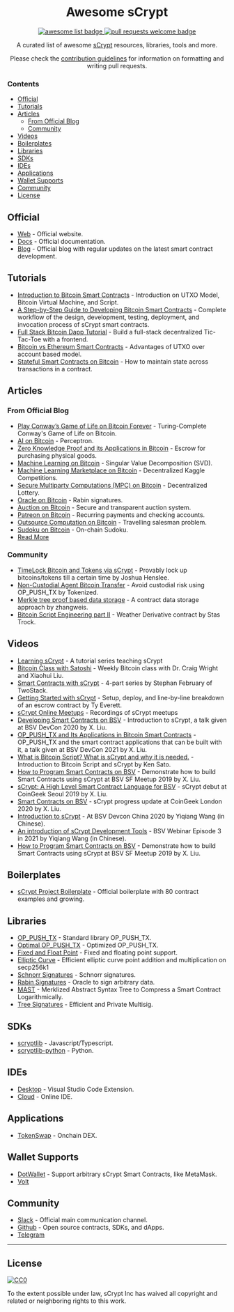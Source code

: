 <div align="center">
  <h1 align="center">Awesome sCrypt</h1>
  <p align="center">
    <a href="https://github.com/sindresorhus/awesome">
      <img alt="awesome list badge" src="https://cdn.rawgit.com/sindresorhus/awesome/d7305f38d29fed78fa85652e3a63e154dd8e8829/media/badge.svg">
    </a>
    <a href="http://makeapullrequest.com">
      <img alt="pull requests welcome badge" src="https://img.shields.io/badge/PRs-welcome-brightgreen.svg?style=flat">
    </a>
  </p>
  
  <p align="center">A curated list of awesome <a href="https://scrypt.io">sCrypt</a> resources, libraries, tools and more.</p>
  <p align="center">Please check the <a href="CONTRIBUTING.md">contribution guidelines</a> for information on formatting and writing pull requests.</p>
  
</div>

### Contents

- [Official](#official)
- [Tutorials](#tutorials)
- [Articles](#articles)
  - [From Official Blog](#from-official-blog)
  - [Community](#community)
- [Videos](#videos)
- [Boilerplates](#boilerplates)
- [Libraries](#libraries)
- [SDKs](#sdks)
- [IDEs](#ides)
- [Applications](#applications)
- [Wallet Supports](#wallet-supports)
- [Community](#community-1)
- [License](#license)


## Official

- [Web](https://scrypt.io) - Official website.
- [Docs](https://scryptdoc.readthedocs.io/en/latest/) - Official documentation.
- [Blog](https://medium.com/@xiaohuiliu) - Official blog with regular updates on the latest smart contract development.


## Tutorials

- [Introduction to Bitcoin Smart Contracts](https://xiaohuiliu.medium.com/introduction-to-bitcoin-smart-contracts-9c0ea37dc757) - Introduction on UTXO Model, Bitcoin Virtual Machine, and Script.
- [A Step-by-Step Guide to Developing Bitcoin Smart Contracts](https://xiaohuiliu.medium.com/a-step-by-step-guide-to-developing-bitcoin-smart-contracts-e43f00f42f05) - Complete workflow of the design, development, testing, deployment, and invocation process of sCrypt smart contracts.
- [Full Stack Bitcoin Dapp Tutorial](https://xiaohuiliu.medium.com/full-stack-bitcoin-dapp-tutorial-adff2bc4f657) - Build a full-stack decentralized Tic-Tac-Toe with a frontend.
- [Bitcoin vs Ethereum Smart Contracts](https://xiaohuiliu.medium.com/bitcoin-vs-ethereum-smart-contracts-921e0a12b043) - Advantages of UTXO over account based model.
- [Stateful Smart Contracts on Bitcoin](https://xiaohuiliu.medium.com/stateful-smart-contracts-on-bitcoin-sv-c24f83a0f783) - How to maintain state across transactions in a contract.


## Articles

### From Official Blog
- [Play Conway’s Game of Life on Bitcoin Forever](https://xiaohuiliu.medium.com/play-conways-game-of-life-on-bitcoin-forever-47c6fb7ed682) - Turing-Complete Conway's Game of Life on Bitcoin.
- [AI on Bitcoin](https://xiaohuiliu.medium.com/ai-on-bitcoin-96bbc97a62b9) - Perceptron.
- [Zero Knowledge Proof and its Applications in Bitcoin](https://xiaohuiliu.medium.com/zero-knowledge-proof-and-its-applications-in-bitcoin-aca833d7d745) - Escrow for purchasing physical goods.
- [Machine Learning on Bitcoin](https://xiaohuiliu.medium.com/machine-learning-on-bitcoin-40f830ad1b43) - Singular Value Decomposition (SVD).
- [Machine Learning Marketplace on Bitcoin](https://xiaohuiliu.medium.com/machine-learning-marketplace-on-bitcoin-d8eb577be812) - Decentralized Kaggle Competitions.
- [Secure Multiparty Computations (MPC) on Bitcoin](https://xiaohuiliu.medium.com/secure-multiparty-computations-on-bitcoin-953a64843b94) - Decentralized Lottery.
- [Oracle on Bitcoin](https://xiaohuiliu.medium.com/access-external-data-from-bitcoin-smart-contracts-2ecdc7448c43) - Rabin signatures.
- [Auction on Bitcoin](https://xiaohuiliu.medium.com/auction-on-bitcoin-4ba2b6c18ba7) - Secure and transparent auction system.
- [Patreon on Bitcoin](https://xiaohuiliu.medium.com/patreon-on-bitcoin-4c3626d4ce5) - Recurring payments and checking accounts.
- [Outsource Computation on Bitcoin](https://xiaohuiliu.medium.com/outsource-computation-on-bitcoin-sv-3beac7c7771b) - Travelling salesman problem.
- [Sudoku on Bitcoin](https://xiaohuiliu.medium.com/sudoku-on-bitcoin-bd78551956fb) - On-chain Sudoku.
- [Read More](https://xiaohuiliu.medium.com/)

### Community
- [TimeLock Bitcoin and Tokens via sCrypt](https://www.bitpost.app/u/joshua/timelock-bitcoin-and-tokens-via-scrypt--PHoxTNy) - Provably lock up bitcoins/tokens till a certain time by Joshua Henslee.
- [Non-Custodial Agent Bitcoin Transfer](https://medium.com/tokenized-blog/non-custodial-agent-bitcoin-transfer-afacb9c4c625) - Avoid custodial risk using OP_PUSH_TX by Tokenized.
- [Merkle tree proof based data storage](https://powping.com/posts/fe6cc987ecfc2f799ed465b41bc959e4c58f2fe8b2af477ce27da49103f26bf9) - A contract data storage approach by zhangweis.
- [Bitcoin Script Engineering part II](https://medium.com/@Stas33496115/bitcoin-script-engineering-part-ii-ba8095f093c0) - Weather Derivative contract by Stas Trock.

## Videos

- [Learning sCrypt](https://www.youtube.com/playlist?list=PL0Kn1t30VSpG4Fu2ze81uDptBd1ZML99A) - A tutorial series teaching sCrypt
- [Bitcoin Class with Satoshi](https://youtube.com/playlist?list=PL0Kn1t30VSpEmlsKxlTrlW7s9zGoLgJFY) - Weekly Bitcoin class with Dr. Craig Wright and Xiaohui Liu.
- [Smart Contracts with sCrypt](https://youtube.com/watch?v=neFzipqzegU) - 4-part series by Stephan February of TwoStack.
- [Getting Started with sCrypt](https://www.buildonbsv.com/) - Setup, deploy, and line-by-line breakdown of an escrow contract by Ty Everett.
- [sCrypt Online Meetups](https://www.youtube.com/playlist?list=PL0Kn1t30VSpFvpa872C_sZLwFaccHxU9W) - Recordings of sCrypt meetups
- [Developing Smart Contracts on BSV](https://youtu.be/9v3bKpvABXA) - Introduction to sCrypt, a talk given at BSV DevCon 2020 by X. Liu.
- [OP_PUSH_TX and Its Applications in Bitcoin Smart Contracts](https://youtu.be/NDIlSRnm2Uc) - OP_PUSH_TX and the smart contract applications that can be built with it, a talk given at BSV DevCon 2021 by X. Liu.
- [What is Bitcoin Script? What is sCrypt and why it is needed.](https://youtu.be/ZKn0yR8jpec) - Introduction to Bitcoin Script and sCrypt by Ken Sato.
- [How to Program Smart Contracts on BSV](https://youtu.be/9v3bKpvABXA) - Demonstrate how to build Smart Contracts using sCrypt at BSV SF Meetup 2019 by X. Liu.
- [sCrypt: A High Level Smart Contract Language for BSV](https://youtu.be/wDkOyB0DkIk) - sCrypt debut at CoinGeek Seoul 2019 by X. Liu.
- [Smart Contracts on BSV](https://youtu.be/tQE9a46KHmk) - sCrypt progress update at CoinGeek London 2020 by X. Liu.
- [Introduction to sCrypt](https://youtu.be/kQlA1VwzU70) - At BSV Devcon China 2020 by Yiqiang Wang (in Chinese).
- [An introduction of sCrypt Development Tools](https://youtu.be/TX7HXq7EeKc) - BSV Webinar Episode 3 in 2021 by Yiqiang Wang (in Chinese).
- [How to Program Smart Contracts on BSV](https://youtu.be/9v3bKpvABXA) - Demonstrate how to build Smart Contracts using sCrypt at BSV SF Meetup 2019 by X. Liu.


## Boilerplates

- [sCrypt Project Boilerplate](https://github.com/sCrypt-Inc/boilerplate) - Official boilerplate with 80 contract examples and growing.


## Libraries

- [OP_PUSH_TX](https://xiaohuiliu.medium.com/op-push-tx-3d3d279174c1) - Standard library OP_PUSH_TX.
- [Optimal OP_PUSH_TX](https://xiaohuiliu.medium.com/optimal-op-push-tx-ded54990c76f) - Optimized OP_PUSH_TX.
- [Fixed and Float Point](https://xiaohuiliu.medium.com/floating-point-in-scrypt-aa4637633ee7) - Fixed and floating point support.
- [Elliptic Curve](https://xiaohuiliu.medium.com/efficient-elliptic-curve-point-addition-and-multiplication-in-scrypt-script-f7e143a752e2) - Efficient elliptic curve point addition and multiplication on secp256k1
- [Schnorr Signatures](https://xiaohuiliu.medium.com/schnorr-signatures-on-bitcoin-397ca51d8bda) - Schnorr signatures.
- [Rabin Signatures](https://xiaohuiliu.medium.com/access-external-data-from-bitcoin-smart-contracts-2ecdc7448c43) - Oracle to sign arbitrary data.
- [MAST](https://xiaohuiliu.medium.com/merkelized-abstract-syntax-tree-6a49b2008435) - Merklized Abstract Syntax Tree to Compress a Smart Contract Logarithmically.
- [Tree Signatures](https://xiaohuiliu.medium.com/tree-signatures-8d03a8dd3077) - Efficient and Private Multisig.


## SDKs

- [scryptlib](https://github.com/sCrypt-Inc/scryptlib) - Javascript/Typescript.
- [scryptlib-python](https://github.com/sCrypt-Inc/scryptlib-python) - Python.


## IDEs

- [Desktop](https://marketplace.visualstudio.com/items?itemName=bsv-scrypt.sCrypt) - Visual Studio Code Extension.
- [Cloud](https://scrypt.studio) - Online IDE.


## Applications

- [TokenSwap](https://tswap.io) - Onchain DEX.


## Wallet Supports

- [DotWallet](https://www.dotwallet.com/en/article/269) - Support arbitrary sCrypt Smart Contracts, like MetaMask.
- [Volt](https://volt.id)


## Community

- [Slack](https://join.slack.com/t/scryptworkspace/shared_invite/enQtNzQ1OTMyNDk1ODU3LTJmYjE5MGNmNDZhYmYxZWM4ZGY2MTczM2NiNTIxYmFhNTVjNjE5MGYwY2UwNDYxMTQyNGU2NmFkNTY5MmI1MWM) - Official main communication channel.
- [Github](https://github.com/sCrypt-Inc) - Open source contracts, SDKs, and dApps.
- [Telegram](https://t.me/joinchat/GwaRAxKT16JjXyHt5PuhHw)


---

## License

[![CC0](https://mirrors.creativecommons.org/presskit/buttons/88x31/svg/cc-zero.svg)](https://creativecommons.org/publicdomain/zero/1.0/)

To the extent possible under law, sCrypt Inc has waived all copyright and related or neighboring rights to this work.
